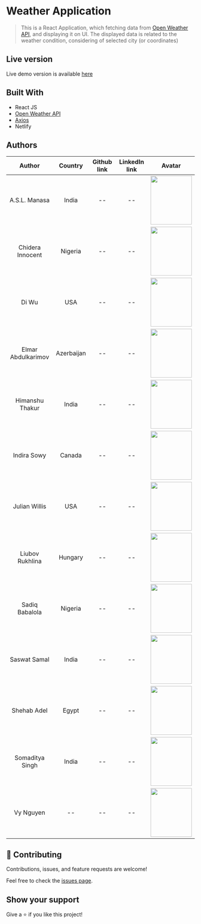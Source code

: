 # Weather Application

> This is a React Application, which fetching data from [Open Weather API](https://openweathermap.org/api), and displaying it on UI. The displayed data is related to the weather condition, considering of selected city (or coordinates)


## Live version
Live demo version is available [here](https://prep-22-jul-prep-3-project.netlify.app/)

## Built With

- React JS
- [Open Weather API](https://openweathermap.org/api)
- [Axios](https://www.npmjs.com/package/axios)
- Netlify

## Authors

| Author | Country | Github link | LinkedIn link | Avatar |
| :---:       |     :---:      |       :---:      | :---:      |  :---: |
| A.S.L. Manasa   | India     | --    | --    | <img src="https://prep-22-jul-prep-3-portfolio.netlify.app/assets/img/aslmanasa.jpeg" width="110" height="130"> |
| Chidera Innocent   | Nigeria     | --    | --    | <img src="https://prep-22-jul-prep-3-portfolio.netlify.app/assets/img/chidera.jpeg" width="110" height="130"> |
| Di Wu  | USA     | --    |  --    | <img src="https://prep-22-jul-prep-3-portfolio.netlify.app/assets/img/diwu.png" width="110" height="130"> |
|Elmar Abdulkarimov   | Azerbaijan  | --    | --    | <img src="https://prep-22-jul-prep-3-portfolio.netlify.app/assets/img/elmar.png" width="110" height="130"> |
| Himanshu Thakur   | India     | --    | --    | <img src="https://prep-22-jul-prep-3-portfolio.netlify.app/assets/img/himanshu.jpg" width="110" height="130"> |
| Indira Sowy   | Canada     | --    | --    | <img src="https://prep-22-jul-prep-3-portfolio.netlify.app/assets/img/indira.jpeg" width="110" height="130"> |
| Julian Willis | USA     | --    | --    | <img src="https://prep-22-jul-prep-3-portfolio.netlify.app/assets/img/mlh.jpg" width="110" height="130"> |
| Liubov Rukhlina  | Hungary     | --    | --    | <img src="https://prep-22-jul-prep-3-portfolio.netlify.app/assets/img/liuba.jpeg" width="110" height="130"> |
| Sadiq Babalola  | Nigeria     | --    |  --    | <img src="https://prep-22-jul-prep-3-portfolio.netlify.app/assets/img/sadiq.png" width="110" height="130"> |
| Saswat Samal | India    | --    | --    | <img src="https://prep-22-jul-prep-3-portfolio.netlify.app/assets/img/saswat.jpeg" width="110" height="130"> |
| Shehab Adel | Egypt    | --    |  --    | <img src="https://prep-22-jul-prep-3-portfolio.netlify.app/assets/img/shehab.jpg" width="110" height="130"> |
| Somaditya Singh | India    | --    | --    | <img src="https://prep-22-jul-prep-3-portfolio.netlify.app/assets/img/somaditya.jpg" width="110" height="130"> |
| Vy Nguyen | --     | --    |  --    | <img src="https://prep-22-jul-prep-3-portfolio.netlify.app/assets/img/vy.jpeg" width="110" height="130"> |


## 🤝 Contributing

Contributions, issues, and feature requests are welcome!

Feel free to check the [issues page](../../issues/).

## Show your support

Give a ⭐️ if you like this project!

<!-- ## Acknowledgments

The project personalized for my  purposes. See the MIT.md file -->
<!-- 
## 📝 License

This project is [licensed](https://github.com/elmar8287/air-pollution-api-react-app/blob/dev/LICENSE). -->
<!-- ![Screen Shot](./desktop-version.PNG) -->
<!-- ![cyc1](https://user-images.githubusercontent.com/49064106/181218310-1cf443fd-4d88-440b-96d5-0a4673653571.JPG) -->
